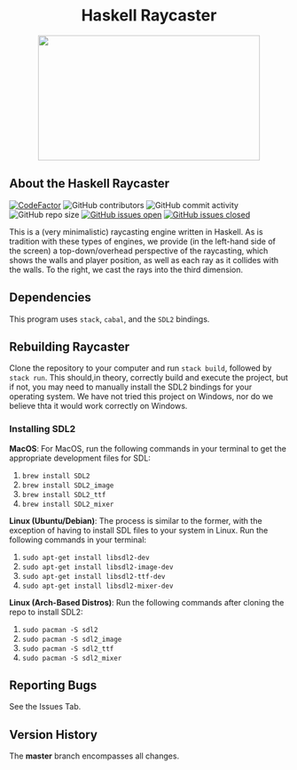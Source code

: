 <h1 align="center">Haskell Raycaster</h1>
<p align="center">
    <img width="400" height="225" src="assets/docs/raycaster.gif">
</p>

## About the Haskell Raycaster

[![CodeFactor](https://www.codefactor.io/repository/github/joshuacrotts/raycaster-haskell/badge)](https://www.codefactor.io/repository/github/joshuacrotts/raycaster-haskell) ![GitHub contributors](https://img.shields.io/github/contributors/joshuacrotts/raycaster-haskell) ![GitHub commit activity](https://img.shields.io/github/commit-activity/m/joshuacrotts/raycaster-haskell) ![GitHub repo size](https://img.shields.io/github/repo-size/joshuacrotts/Raycaster) [![GitHub issues open](https://img.shields.io/github/issues/joshuacrotts/raycaster-haskell)]()
[![GitHub issues closed](https://img.shields.io/github/issues-closed-raw/joshuacrotts/Raycaster)]()

This is a (very minimalistic) raycasting engine written in Haskell. As is tradition with these types of engines, we provide (in the left-hand side of the screen) a top-down/overhead perspective of the raycasting, which shows the walls and player position, as well as each ray as it collides with the walls. To the right, we cast the rays into the third dimension. 

## Dependencies

This program uses `stack`, `cabal`, and the `SDL2` bindings. 

## Rebuilding Raycaster

Clone the repository to your computer and run `stack build`, followed by `stack run`. This should,in theory, correctly build and execute the project, but if not, you may need to manually install the SDL2 bindings for your operating system. We have not tried this project on Windows, nor do we believe thta it would work correctly on Windows. 

### Installing SDL2

**MacOS**: For MacOS, run the following commands in your terminal to get the appropriate development files for SDL:

1. <code>brew install SDL2</code>
2. <code>brew install SDL2_image</code>
3. <code>brew install SDL2_ttf</code>
4. <code>brew install SDL2_mixer</code>

**Linux (Ubuntu/Debian)**: The process is similar to the former, with the exception of having to install SDL files to your system in Linux. Run the following commands in your terminal:

1. <code>sudo apt-get install libsdl2-dev</code>
2. <code>sudo apt-get install libsdl2-image-dev</code>
3. <code>sudo apt-get install libsdl2-ttf-dev</code>
4. <code>sudo apt-get install libsdl2-mixer-dev</code>

**Linux (Arch-Based Distros)**: Run the following commands after cloning the repo to install SDL2:

1. <code>sudo pacman -S sdl2</code>
2. <code>sudo pacman -S sdl2_image</code>
3. <code>sudo pacman -S sdl2_ttf</code>
4. <code>sudo pacman -S sdl2_mixer</code>

## Reporting Bugs

See the Issues Tab.

## Version History

The **master** branch encompasses all changes.